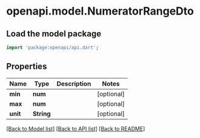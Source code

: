 # openapi.model.NumeratorRangeDto

## Load the model package
```dart
import 'package:openapi/api.dart';
```

## Properties
Name | Type | Description | Notes
------------ | ------------- | ------------- | -------------
**min** | **num** |  | [optional] 
**max** | **num** |  | [optional] 
**unit** | **String** |  | [optional] 

[[Back to Model list]](../README.md#documentation-for-models) [[Back to API list]](../README.md#documentation-for-api-endpoints) [[Back to README]](../README.md)


